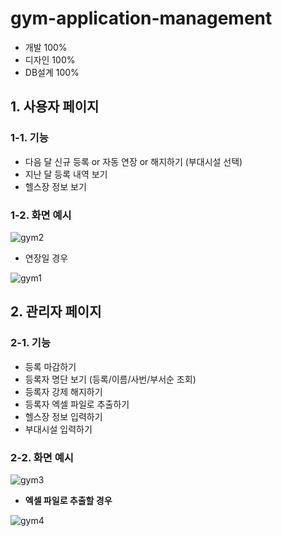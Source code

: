 # gym-application-management

- 개발 100%
- 디자인 100%
- DB설계 100%

## 1. 사용자 페이지

### 1-1. 기능
  - 다음 달 신규 등록 or 자동 연장 or 해지하기 (부대시설 선택)
  - 지난 달 등록 내역 보기
  - 헬스장 정보 보기

### 1-2. 화면 예시

![gym2](https://user-images.githubusercontent.com/14077108/135230082-83ff2f7c-9eba-417e-a635-289ae4ac09ba.png)

  - 연장일 경우

![gym1](https://user-images.githubusercontent.com/14077108/135230946-9b3b045b-aa9f-45a5-befe-16095cc5a083.png)

## 2. 관리자 페이지

### 2-1. 기능
  - 등록 마감하기
  - 등록자 명단 보기 (등록/이름/사번/부서순 조회)
  - 등록자 강제 해지하기
  - 등록자 엑셀 파일로 추출하기
  - 헬스장 정보 입력하기
  - 부대시설 입력하기

### 2-2. 화면 예시

![gym3](https://user-images.githubusercontent.com/14077108/135230140-3e6af676-7c41-49e5-ab1a-52cf404f33a0.png)

* <b>엑셀 파일로 추출할 경우</b>

![gym4](https://user-images.githubusercontent.com/14077108/135230148-eef36643-90bc-43cd-9f2b-e4d24bad97cb.jpg)
